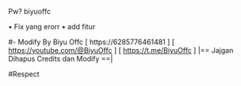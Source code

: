 Pw? biyuoffc

• Fix yang erorr
• add fitur 

#- Modify By Biyu Offc 
[ https://6285776461481 ]
[ https://youtube.com/@BiyuOffc ]
[ https://t.me/BiyuOffc ]
|== Jajgan Dihapus Credits dan Modify ==|

#Respect
